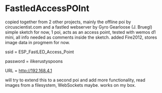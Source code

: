 # FastledAccessPOInt

copied together from 2 other projects, mainly the offline poi by circuscientist.com and a fastled webserver by Gyro Gearloose (J. Bruegl)
simple sketch for now, 1 poi, acts as an access point, tested with wemos d1 mini, all info needed as comments inside the sketch.
added Fire2012, stores image data in progmem for now.


ssid = ESP_FastLED_Access_Point

password = ilikerustyspoons

URL = http://192.168.4.1

will try to extend this to a second poi and add more functionality, read images from a filesystem, WebSockets maybe. 
works on my box.
